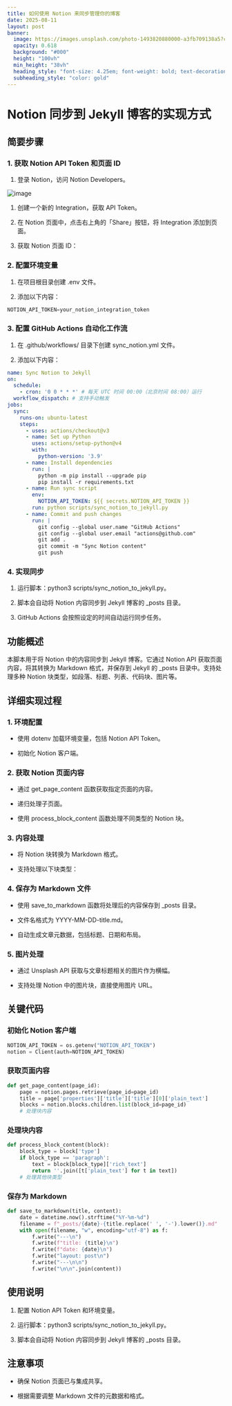 ```yaml
---
title: 如何使用 Notion 来同步管理你的博客
date: 2025-08-11
layout: post
banner:
  image: https://images.unsplash.com/photo-1493820880000-a3fb709138a5?crop=entropy&cs=tinysrgb&fit=max&fm=jpg&ixid=M3w2OTIwMzJ8MHwxfHJhbmRvbXx8fHx8fHx8fDE3NTQ5MTY2MjN8&ixlib=rb-4.1.0&q=80&w=1080
  opacity: 0.618
  background: "#000"
  height: "100vh"
  min_height: "38vh"
  heading_style: "font-size: 4.25em; font-weight: bold; text-decoration: underline"
  subheading_style: "color: gold"
---
```


# Notion 同步到 Jekyll 博客的实现方式

## 简要步骤

### 1. 获取 Notion API Token 和页面 ID

1. 登录 Notion，访问 Notion Developers。

![image](https://prod-files-secure.s3.us-west-2.amazonaws.com/a7a0cc5a-89b9-4cda-8686-1fba0ca52f40/d19c1afe-dea5-4312-9333-786b0ba83054/image.png?X-Amz-Algorithm=AWS4-HMAC-SHA256&X-Amz-Content-Sha256=UNSIGNED-PAYLOAD&X-Amz-Credential=ASIAZI2LB4667OJVQXOY%2F20250811%2Fus-west-2%2Fs3%2Faws4_request&X-Amz-Date=20250811T125022Z&X-Amz-Expires=3600&X-Amz-Security-Token=IQoJb3JpZ2luX2VjELX%2F%2F%2F%2F%2F%2F%2F%2F%2F%2FwEaCXVzLXdlc3QtMiJIMEYCIQDSfn%2F7Vpa%2F4K7uDgxlsdv3lyNtfPRi%2B9vJDrkyBW201AIhAPmwsVMuQptyaFe2IkR%2Bitc9bLo7rsW2fvesqI28Z%2FmUKogECO7%2F%2F%2F%2F%2F%2F%2F%2F%2F%2FwEQABoMNjM3NDIzMTgzODA1IgyfFEgDmmUsNXSaJwsq3AN7NQMpQnigHkO%2BWgwH9z0WeG1upJEI9nIClVWnHxlfWENHbSeiXjxbg8vaUab9Gh7QhsLtTHkfsFzmLjY1qj8y2XvhD3bFnIV4x%2FLgiYLl45iawGXWvIsAygoPm%2Bk55mOB1u9iyhW%2BX8znWi0oK5ac7xfOXe23gPmzd%2FZRj7UcoFXKMJLkWGw2pibG5Ao2IF0%2F631gsRHeRIEVH2OcAdIvB1VHA0QQcpli2%2FjBmAQGgCXkgh4O%2FkGMFXx%2F0rsxvJIwK4x1%2F0qsFNWtGoNLDi6Tzw2JWgzizJlCLLJBMcav0e7aRYPGQWwX4kGPwuB0XB30fUpAcdiKZoaTZ5iOVaclLjkolV5fliZ7UDswbdBWspeQsixlsehe79ekzoM8up0aEjV14CGGTHqEyF5cw8wQwfoDm3LwsFzkZuxkEJjzo9%2BsqfV9zP4clAaK6xxrPG6AZvC5srimSj2%2Blsba80UxY%2BiQ1tO6eAPPTsmpL9KZyUYvSGRQCZdlWQSA2vQr8U1OwtS4W1OzNDqHqUZKqxtVWFdTdmMH1VcUFOInSn8YZGKoJx2I0QcsaT1NCCGN0CXtEAWApuIsIhFf3nb37XukU9UAo6qZwCBzMoAAnKruvCbjod4x%2FbnY8BmmjDDOx%2BfEBjqkAfhoRSGr35Q5n3CgSXyhRFBg9oJ7EIIPbyZohKWDmipT0QXU%2FMB11qlxEEJ5OcNug4wcPajTcuo8P6QeC1OCkz%2BuQisonPlaKceqwRIem3JGqjk4Rv1emQLRRrZp1NF7TNAd9cqRqdBuiLMgTF4qyxLfRzKCZ%2BGx5slDuyM6qAlg68Ra8eIBXUIVSLfGl0ioOiug7MiXwFeVNMzd9oyHffsCx5oW&X-Amz-Signature=8160d3fb81fe89c901cf389d02cc97f658f23b6bec8a4f705573be81a4012e08&X-Amz-SignedHeaders=host&x-amz-checksum-mode=ENABLED&x-id=GetObject)

1. 创建一个新的 Integration，获取 API Token。

1. 在 Notion 页面中，点击右上角的「Share」按钮，将 Integration 添加到页面。

1. 获取 Notion 页面 ID：


### 2. 配置环境变量

1. 在项目根目录创建 .env 文件。

1. 添加以下内容：

```javascript
NOTION_API_TOKEN=your_notion_integration_token
```

### 3. 配置 GitHub Actions 自动化工作流

1. 在 .github/workflows/ 目录下创建 sync_notion.yml 文件。

1. 添加以下内容：

```yaml
name: Sync Notion to Jekyll
on:
  schedule:
    - cron: '0 0 * * *' # 每天 UTC 时间 00:00（北京时间 08:00）运行
  workflow_dispatch: # 支持手动触发
jobs:
  sync:
    runs-on: ubuntu-latest
    steps:
      - uses: actions/checkout@v3
      - name: Set up Python
        uses: actions/setup-python@v4
        with:
          python-version: '3.9'
      - name: Install dependencies
        run: |
          python -m pip install --upgrade pip
          pip install -r requirements.txt
      - name: Run sync script
        env:
          NOTION_API_TOKEN: ${{ secrets.NOTION_API_TOKEN }}
        run: python scripts/sync_notion_to_jekyll.py
      - name: Commit and push changes
        run: |
          git config --global user.name "GitHub Actions"
          git config --global user.email "actions@github.com"
          git add .
          git commit -m "Sync Notion content"
          git push
```

### 4. 实现同步

1. 运行脚本：python3 scripts/sync_notion_to_jekyll.py。

1. 脚本会自动将 Notion 内容同步到 Jekyll 博客的 _posts 目录。

1. GitHub Actions 会按照设定的时间自动运行同步任务。

## 功能概述

本脚本用于将 Notion 中的内容同步到 Jekyll 博客。它通过 Notion API 获取页面内容，将其转换为 Markdown 格式，并保存到 Jekyll 的 _posts 目录中。支持处理多种 Notion 块类型，如段落、标题、列表、代码块、图片等。

## 详细实现过程

### 1. 环境配置

- 使用 dotenv 加载环境变量，包括 Notion API Token。

- 初始化 Notion 客户端。

### 2. 获取 Notion 页面内容

- 通过 get_page_content 函数获取指定页面的内容。

- 递归处理子页面。

- 使用 process_block_content 函数处理不同类型的 Notion 块。

### 3. 内容处理

- 将 Notion 块转换为 Markdown 格式。

- 支持处理以下块类型：


### 4. 保存为 Markdown 文件

- 使用 save_to_markdown 函数将处理后的内容保存到 _posts 目录。

- 文件名格式为 YYYY-MM-DD-title.md。

- 自动生成文章元数据，包括标题、日期和布局。

### 5. 图片处理

- 通过 Unsplash API 获取与文章标题相关的图片作为横幅。

- 支持处理 Notion 中的图片块，直接使用图片 URL。

## 关键代码

### 初始化 Notion 客户端

```python
NOTION_API_TOKEN = os.getenv("NOTION_API_TOKEN")
notion = Client(auth=NOTION_API_TOKEN)
```

### 获取页面内容

```python
def get_page_content(page_id):
    page = notion.pages.retrieve(page_id=page_id)
    title = page['properties']['title']['title'][0]['plain_text']
    blocks = notion.blocks.children.list(block_id=page_id)
    # 处理块内容
```

### 处理块内容

```python
def process_block_content(block):
    block_type = block['type']
    if block_type == 'paragraph':
        text = block[block_type]['rich_text']
        return ''.join([t['plain_text'] for t in text])
    # 处理其他块类型
```

### 保存为 Markdown

```python
def save_to_markdown(title, content):
    date = datetime.now().strftime("%Y-%m-%d")
    filename = f"_posts/{date}-{title.replace(' ', '-').lower()}.md"
    with open(filename, "w", encoding="utf-8") as f:
        f.write("---\n")
        f.write(f"title: {title}\n")
        f.write(f"date: {date}\n")
        f.write("layout: post\n")
        f.write("---\n\n")
        f.write("\n\n".join(content))
```

## 使用说明

1. 配置 Notion API Token 和环境变量。

1. 运行脚本：python3 scripts/sync_notion_to_jekyll.py。

1. 脚本会自动将 Notion 内容同步到 Jekyll 博客的 _posts 目录。

## 注意事项

- 确保 Notion 页面已与集成共享。

- 根据需要调整 Markdown 文件的元数据和格式。